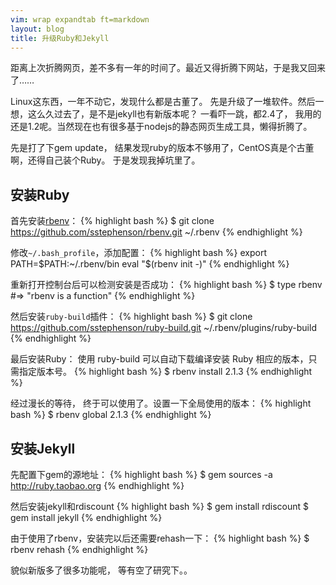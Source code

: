 ```yaml
---
vim: wrap expandtab ft=markdown
layout: blog
title: 升级Ruby和Jekyll
---
```


距离上次折腾网页，差不多有一年的时间了。最近又得折腾下网站，于是我又回来了……

Linux这东西，一年不动它，发现什么都是古董了。 先是升级了一堆软件。然后一想，这么久过去了，是不是jekyll也有新版本呢？ 一看吓一跳，都2.4了， 我用的还是1.2呢。当然现在也有很多基于nodejs的静态网页生成工具，懒得折腾了。

先是打了下gem update， 结果发现ruby的版本不够用了，CentOS真是个古董啊，还得自己装个Ruby。 于是发现我掉坑里了。

## 安装Ruby

首先安装[rbenv](https://github.com/sstephenson/rbenv)：
{% highlight bash %}
$ git clone https://github.com/sstephenson/rbenv.git ~/.rbenv
{% endhighlight %}

修改`~/.bash_profile`，添加配置：
{% highlight bash %}
export PATH=$PATH:~/.rbenv/bin
eval "$(rbenv init -)"
{% endhighlight %}

重新打开控制台后可以检测安装是否成功：
{% highlight bash %}
$ type rbenv
#=> "rbenv is a function"
{% endhighlight %}

然后安装`ruby-build`插件：
{% highlight bash %}
$ git clone https://github.com/sstephenson/ruby-build.git ~/.rbenv/plugins/ruby-build
{% endhighlight %}

最后安装Ruby：
使用 ruby-build 可以自动下载编译安装 Ruby 相应的版本，只需指定版本号。
{% highlight bash %}
$ rbenv install 2.1.3
{% endhighlight %}

经过漫长的等待， 终于可以使用了。设置一下全局使用的版本：
{% highlight bash %}
$ rbenv global 2.1.3
{% endhighlight %}


## 安装Jekyll

先配置下gem的源地址：
{% highlight bash %}
$ gem sources -a http://ruby.taobao.org
{% endhighlight %}

然后安装jekyll和rdiscount
{% highlight bash %}
$ gem install rdiscount
$ gem install jekyll
{% endhighlight %}

由于使用了rbenv，安装完以后还需要rehash一下：
{% highlight bash %}
$ rbenv rehash
{% endhighlight %}

貌似新版多了很多功能呢， 等有空了研究下。。
